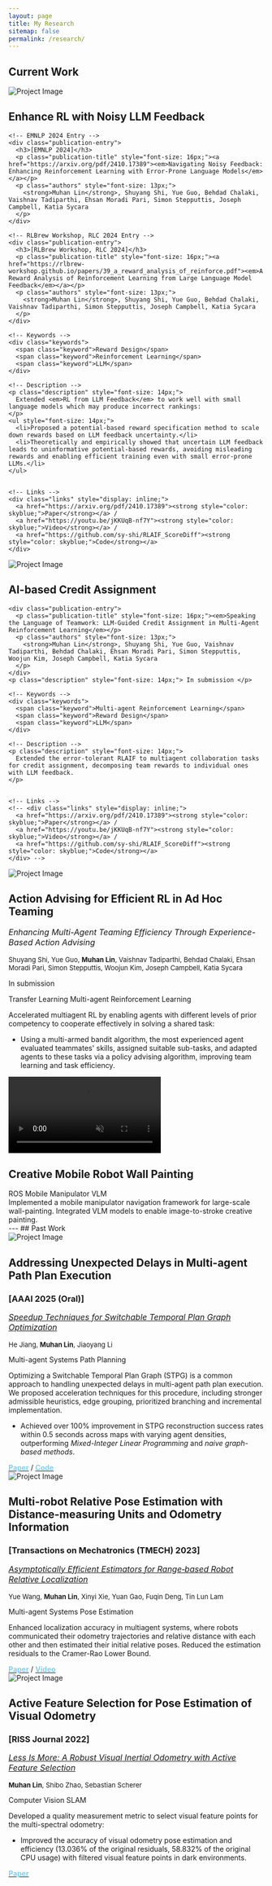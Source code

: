 ```yaml
---
layout: page
title: My Research
sitemap: false
permalink: /research/
---
```


## Current Work
<div class="project">
  <div class="project-image">
    <img src="/assets/img/overview_agent_training.svg" alt="Project Image" class="project-logo">
  </div>
  <div class="project-content">
    <h2>Enhance RL with Noisy LLM Feedback</h2>

    <!-- EMNLP 2024 Entry -->
    <div class="publication-entry">
      <h3>[EMNLP 2024]</h3>
      <p class="publication-title" style="font-size: 16px;"><a href="https://arxiv.org/pdf/2410.17389"><em>Navigating Noisy Feedback: Enhancing Reinforcement Learning with Error-Prone Language Models</em></a></p>
      <p class="authors" style="font-size: 13px;">
        <strong>Muhan Lin</strong>, Shuyang Shi, Yue Guo, Behdad Chalaki, Vaishnav Tadiparthi, Ehsan Moradi Pari, Simon Stepputtis, Joseph Campbell, Katia Sycara
      </p>
    </div>

    <!-- RLBrew Workshop, RLC 2024 Entry -->
    <div class="publication-entry">
      <h3>[RLBrew Workshop, RLC 2024]</h3>
      <p class="publication-title" style="font-size: 16px;"><a href="https://rlbrew-workshop.github.io/papers/39_a_reward_analysis_of_reinforce.pdf"><em>A Reward Analysis of Reinforcement Learning from Large Language Model Feedback</em></a></p>
      <p class="authors" style="font-size: 13px;">
        <strong>Muhan Lin</strong>, Shuyang Shi, Yue Guo, Behdad Chalaki, Vaishnav Tadiparthi, Simon Stepputtis, Joseph Campbell, Katia Sycara
      </p>
    </div>

    <!-- Keywords -->
    <div class="keywords">
      <span class="keyword">Reward Design</span>
      <span class="keyword">Reinforcement Learning</span>
      <span class="keyword">LLM</span>
    </div>

    <!-- Description -->
    <p class="description" style="font-size: 14px;">
      Extended <em>RL from LLM Feedback</em> to work well with small language models which may produce incorrect rankings:
    </p>
    <ul style="font-size: 14px;">
      <li>Proposed a potential-based reward specification method to scale down rewards based on LLM feedback uncertainty.</li>
      <li>Theoretically and empirically showed that uncertain LLM feedback leads to uninformative potential-based rewards, avoiding misleading rewards and enabling efficient training even with small error-prone LLMs.</li>
    </ul>


    <!-- Links -->
    <div class="links" style="display: inline;">
      <a href="https://arxiv.org/pdf/2410.17389"><strong style="color: skyblue;">Paper</strong></a> /
      <a href="https://youtu.be/jKKUqB-nf7Y"><strong style="color: skyblue;">Video</strong></a> /
      <a href="https://github.com/sy-shi/RLAIF_ScoreDiff"><strong style="color: skyblue;">Code</strong></a>
    </div>
  </div>
</div>

<div class="project">
  <div class="project-image">
    <img src="/assets/img/credit-assign.svg" alt="Project Image" class="project-logo">
  </div>
  <div class="project-content">
    <h2>AI-based Credit Assignment</h2>

    <div class="publication-entry">
      <p class="publication-title" style="font-size: 16px;"><em>Speaking the Language of Teamwork: LLM-Guided Credit Assignment in Multi-Agent Reinforcement Learning</em></p>
      <p class="authors" style="font-size: 13px;">
        <strong>Muhan Lin</strong>, Shuyang Shi, Yue Guo, Vaishnav Tadiparthi, Behdad Chalaki, Ehsan Moradi Pari, Simon Stepputtis, Woojun Kim, Joseph Campbell, Katia Sycara
      </p>
    </div>
    <p class="description" style="font-size: 14px;"> In submission </p>

    <!-- Keywords -->
    <div class="keywords">
      <span class="keyword">Multi-agent Reinforcement Learning</span>
      <span class="keyword">Reward Design</span>
      <span class="keyword">LLM</span>
    </div>

    <!-- Description -->
    <p class="description" style="font-size: 14px;">
      Extended the error-tolerant RLAIF to multiagent collaboration tasks for credit assignment, decomposing team rewards to individual ones with LLM feedback.
    </p>


    <!-- Links -->
    <!-- <div class="links" style="display: inline;">
      <a href="https://arxiv.org/pdf/2410.17389"><strong style="color: skyblue;">Paper</strong></a> /
      <a href="https://youtu.be/jKKUqB-nf7Y"><strong style="color: skyblue;">Video</strong></a> /
      <a href="https://github.com/sy-shi/RLAIF_ScoreDiff"><strong style="color: skyblue;">Code</strong></a>
    </div> -->
  </div>
</div>

<div class="project">
  <div class="project-image">
    <img src="/assets/img/ad hoc team.svg" alt="Project Image" class="project-logo">
  </div>

  <div class="project-content">
    <h2>Action Advising for Efficient RL in Ad Hoc Teaming</h2>
    <div class="publication-entry">
      <p class="publication-title" style="font-size: 16px;"><em>Enhancing Multi-Agent Teaming Efficiency Through Experience-Based Action Advising</em></p>
      <p class="authors" style="font-size: 13px;">
        Shuyang Shi, Yue Guo, <strong>Muhan Lin</strong>, Vaishnav Tadiparthi, Behdad Chalaki, Ehsan Moradi Pari, Simon Stepputtis, Woojun Kim, Joseph Campbell, Katia Sycara
      </p>
    </div>
    <p class="description" style="font-size: 14px;"> In submission </p>
    <!-- <a href="link_to_paper" class="paper-link">Paper</a> -->
    <div class="keywords">
      <a class="keyword">Transfer Learning</a>
      <a class="keyword">Multi-agent Reinforcement Learning</a>
      <!-- Add more keywords as needed -->
    </div>
    <p class="description" style="font-size: 14px;"> Accelerated multiagent RL by enabling agents with different levels of prior competency to cooperate effectively in solving a shared task: </p>
    <ul style="font-size: 14px;">
      <li>Using a multi-armed bandit algorithm, the most experienced agent evaluated teammates' skills, assigned suitable sub-tasks, and adapted agents to these tasks via a policy advising algorithm, improving team learning and task efficiency.</li>
    </ul>
  </div>
</div>

<div class="project">
  <div class="project-image">
    <video autoplay loop muted class="project-logo">
      <source src="/assets/video/painting demo.mp4" type="video/mp4">
      Your browser does not support the video tag.
    </video>
  </div>
  <div class="project-content">
    <h2>Creative Mobile Robot Wall Painting</h2>
    <!-- <a href="link_to_paper" class="paper-link">Paper</a> -->
    <div class="keywords">
      <!-- <a href="link_to_related_content" class="keyword">Paper</a> -->
      <a class="keyword">ROS</a>
      <a class="keyword">Mobile Manipulator</a>
      <a class="keyword">VLM</a>
      <!-- Add more keywords as needed -->
    </div>
    Implemented a mobile manipulator navigation framework for large-scale wall-painting. Integrated VLM models to enable image-to-stroke creative painting.
  </div>
</div>
---
## Past Work
<div class="project">
  <div class="project-image">
    <img src="/assets/img/STPG.png" alt="Project Image" class="project-logo">
  </div>
  <div class="project-content">
    <h2>Addressing Unexpected Delays in Multi-agent Path Plan Execution</h2>
    <div class="publication-entry">
      <h3>[AAAI 2025 (Oral)]</h3>
      <p class="publication-title" style="font-size: 16px;"><a href="https://arxiv.org/pdf/2412.15908"><em>Speedup Techniques for Switchable Temporal Plan Graph Optimization</em></a></p>
      <p class="authors" style="font-size: 13px;">
        He Jiang, <strong>Muhan Lin</strong>, Jiaoyang Li
      </p>
    </div>
    <div class="keywords">
      <a class="keyword">Multi-agent Systems</a>
      <a class="keyword">Path Planning</a>
      <!-- Add more keywords as needed -->
    </div>
    <p style="font-size: 14px;"> Optimizing a Switchable Temporal Plan Graph (STPG) is a common approach to handling unexpected delays in multi-agent path plan execution. We proposed acceleration techniques for this procedure, including stronger admissible heuristics, edge grouping, prioritized branching and incremental implementation.</p>
    <ul style="font-size: 14px;">
      <li>Achieved over 100% improvement in STPG reconstruction success rates within 0.5 seconds across maps with varying agent densities, outperforming <em>Mixed-Integer Linear Programming</em> and <em>naive graph-based methods</em>.</li>
    </ul>
    <div class="links" style="display: inline;">
      <a href="https://arxiv.org/pdf/2412.15908"><strong style="color: skyblue;">Paper</strong></a> /
      <!-- <a href="https://youtu.be/jKKUqB-nf7Y"><strong style="color: skyblue;">Video</strong></a> / -->
      <a href="https://github.com/DiligentPanda/STPG"><strong style="color: skyblue;">Code</strong></a>
    </div>
  </div>
</div>

<div class="project">
  <div class="project-image">
    <img src="/assets/img/2robot.png" alt="Project Image" class="project-logo">
  </div>
  <div class="project-content">
    <h2>Multi-robot Relative Pose Estimation with Distance-measuring Units and Odometry Information</h2>
    <div class="publication-entry">
      <h3>[Transactions on Mechatronics (TMECH) 2023]</h3>
      <p class="publication-title" style="font-size: 16px;"><a href="https://ieeexplore.ieee.org/stamp/stamp.jsp?tp=&arnumber=10142210"><em>Asymptotically Efficient Estimators for Range‑based Robot Relative Localization</em></a></p>
      <p class="authors" style="font-size: 13px;">
        Yue Wang, <strong>Muhan Lin</strong>, Xinyi Xie, Yuan Gao, Fuqin Deng, Tin Lun Lam
      </p>
    </div>
    <div class="keywords">
      <a class="keyword">Multi-agent Systems</a>
      <a class="keyword">Pose Estimation</a>
      <!-- Add more keywords as needed -->
    </div>
    <p style="font-size: 14px;"> Enhanced localization accuracy in multiagent systems, where robots communicated their odometry trajectories and relative distance with each other and then estimated their initial relative poses. Reduced the estimation residuals to the Cramer-Rao Lower Bound.</p>
    <div class="links" style="display: inline;">
      <a href="https://ieeexplore.ieee.org/stamp/stamp.jsp?tp=&arnumber=10142210"><strong style="color: skyblue;">Paper</strong></a> /
      <a href="https://www.youtube.com/watch?v=kd_uIMl4f6I"><strong style="color: skyblue;">Video</strong></a>
    </div>
  </div>
</div>

<div class="project">
  <div class="project-image">
    <img src="/assets/img/active-feature.jpg" alt="Project Image" class="project-logo">
  </div>
  <div class="project-content">
    <h2>Active Feature Selection for Pose Estimation of Visual Odometry</h2>
    <div class="publication-entry">
      <h3>[RISS Journal 2022]</h3>
      <p class="publication-title" style="font-size: 16px;"><a href="https://riss.ri.cmu.edu/wp-content/uploads/2023/08/CMU-RISS_Working_Papers_Journal-2022-PAPERS.pdf"><em>Less Is More: A Robust Visual Inertial Odometry with Active Feature Selection</em></a></p>
      <p class="authors" style="font-size: 13px;">
        <strong>Muhan Lin</strong>, Shibo Zhao, Sebastian Scherer
      </p>
    </div>
    <div class="keywords">
      <a class="keyword">Computer Vision</a>
      <a class="keyword">SLAM</a>
      <!-- Add more keywords as needed -->
    </div>
    <p style="font-size: 14px;"> Developed a quality measurement metric to select visual feature points for the multi-spectral odometry:</p>
    <ul style="font-size: 14px;">
      <li>Improved the accuracy of visual odometry pose estimation and efficiency (13.036% of the original residuals, 58.832% of the original CPU usage) with filtered visual feature points in dark environments.</li>
    </ul>
    <div class="links" style="display: inline;">
      <a href="https://riss.ri.cmu.edu/wp-content/uploads/2023/08/CMU-RISS_Working_Papers_Journal-2022-PAPERS.pdf"><strong style="color: skyblue;">Paper</strong></a>
    </div>
  </div>
</div>

<!-- **Mechanism Design** -->

<!-- - [Integrated quadruped-hexarotor system: design](/research/hexarotor/#system-design) -->

<!-- <html>
<div>
  <div>
  <img src="hexarotor/assets/img/flight_1.png" style="zoom:5%;" />
  <img src="hexarotor/assets/img/flight_1.png" style="zoom:5%;" />
  <div>
</div>
</html> -->

<!-- **Control and Planning** -->
<!-- - [Path Planning for mobile robots](/research/path-plan/)
<!-- - [Integrated quadruped-hexarotor system: control](/research/hexarotor/#control) -->
<!-- - [Navigation for UR-10 manipulators](/research/ur10-nav/#navigation) -->

<!-- **Collaborative Systems** -->
<!-- - [Large-scale collective behavior manipulation](/research/large_scale/) -->
<!-- - [Active vision scheduling of multi-UGV systems](/research/active_vision/) (dissertation) -->